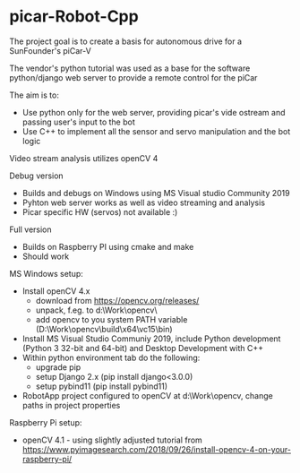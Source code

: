 # picar-Robot-Cpp

The project goal is to create a basis for autonomous drive for a SunFounder's piCar-V

The vendor's python tutorial was used as a base for the software
python/django web server to provide a remote control for the piCar

The aim is to:
* Use python only for the web server, providing picar's vide ostream and passing user's input to the bot
* Use C++ to implement all the sensor and servo manipulation and the bot logic

Video stream analysis utilizes openCV 4

Debug version
- Builds and debugs on Windows using MS Visual studio Community 2019
- Pyhton web server works as well as video streaming and analysis
- Picar specific HW (servos) not available :)

Full version
- Builds on Raspberry PI using cmake and make
- Should work

MS Windows setup:
- Install openCV 4.x
  - download from https://opencv.org/releases/ 
  - unpack, f.eg. to d:\Work\opencv\
  - add opencv to you system PATH variable (D:\Work\opencv\build\x64\vc15\bin\)
- Install MS Visual Studio Communiy 2019, include Python development (Python 3 32-bit and 64-bit) and Desktop Development with C++
- Within python environment tab do the following:
  - upgrade pip 
  - setup Django 2.x  (pip install django<3.0.0)
  - setup pybind11 (pip install pybind11)
- RobotApp project configured to openCV at d:\Work\opencv\, change paths in project properties


Raspberry Pi setup:
- openCV 4.1 - using slightly adjusted tutorial from https://www.pyimagesearch.com/2018/09/26/install-opencv-4-on-your-raspberry-pi/
